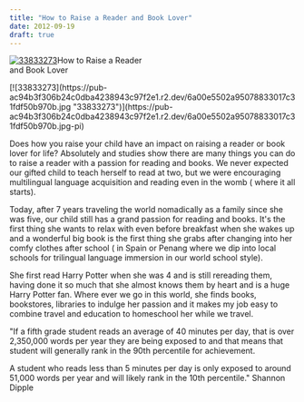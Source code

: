 ```yaml
---
title: "How to Raise a Reader and Book Lover"
date: 2012-09-19
draft: true
---
```


[![33833273](https://pub-ac94b3f306b24c0dba4238943c97f2e1.r2.dev/6a00e5502a95078833017744db9fac970d.jpg "33833273")](https://pub-ac94b3f306b24c0dba4238943c97f2e1.r2.dev/6a00e5502a95078833017744db9fac970d.jpg-pi)How to Raise a Reader  
and Book Lover  
  
  
  
  
  
  
  
  
  

<!--more--> [![33833273](https://pub-ac94b3f306b24c0dba4238943c97f2e1.r2.dev/6a00e5502a95078833017c31fdf50b970b.jpg "33833273")](https://pub-ac94b3f306b24c0dba4238943c97f2e1.r2.dev/6a00e5502a95078833017c31fdf50b970b.jpg-pi)  
  
Does how you raise your child have an impact on raising a reader or book lover for life? Absolutely and studies show there are many things you can do to raise a reader with a passion for reading and books. We never expected our gifted child to teach herself to read at two, but we were encouraging multilingual language acquisition and reading even in the womb ( where it all starts).  
  
Today, after 7 years traveling the world nomadically as a family since she was five, our child still has a grand passion for reading and books. It's the first thing she wants to relax with even before breakfast when she wakes up and a wonderful big book is the first thing she grabs after changing into her comfy clothes after school ( in Spain or Penang where we dip into local schools for trilingual language immersion in our world school style).  
  
She first read Harry Potter when she was 4 and is still rereading them, having done it so much that she almost knows them by heart and is a huge Harry Potter fan. Where ever we go in this world, she finds books, bookstores, libraries to indulge her passion and it makes my job easy to combine travel and education to homeschool her while we travel.  
  

"If a fifth grade student reads an average of 40 minutes per day, that is over 2,350,000 words per year they are being exposed to and that means that student will generally rank in the 90th percentile for achievement.

A student who reads less than 5 minutes per day is only exposed to around 51,000 words per year and will likely rank in the 10th percentile." Shannon Dipple
